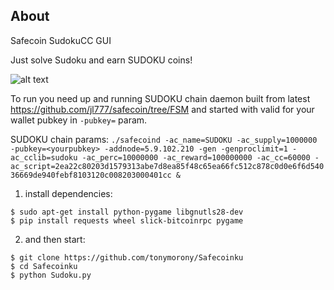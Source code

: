 About
-----
Safecoin SudokuCC GUI

Just solve Sudoku and earn SUDOKU coins!

![alt text](https://i.imgur.com/std99XW.png)

To run you need up and running SUDOKU chain daemon built from latest https://github.com/jl777/safecoin/tree/FSM and started with valid for your wallet pubkey in `-pubkey=` param.

SUDOKU chain params: 
```./safecoind -ac_name=SUDOKU -ac_supply=1000000 -pubkey=<yourpubkey> -addnode=5.9.102.210 -gen -genproclimit=1 -ac_cclib=sudoku -ac_perc=10000000 -ac_reward=100000000 -ac_cc=60000 -ac_script=2ea22c80203d1579313abe7d8ea85f48c65ea66fc512c878c0d0e6f6d54036669de940febf8103120c008203000401cc &```

1) install dependencies:

```
$ sudo apt-get install python-pygame libgnutls28-dev
$ pip install requests wheel slick-bitcoinrpc pygame
```

2) and then start:

```
$ git clone https://github.com/tonymorony/Safecoinku
$ cd Safecoinku
$ python Sudoku.py
```
